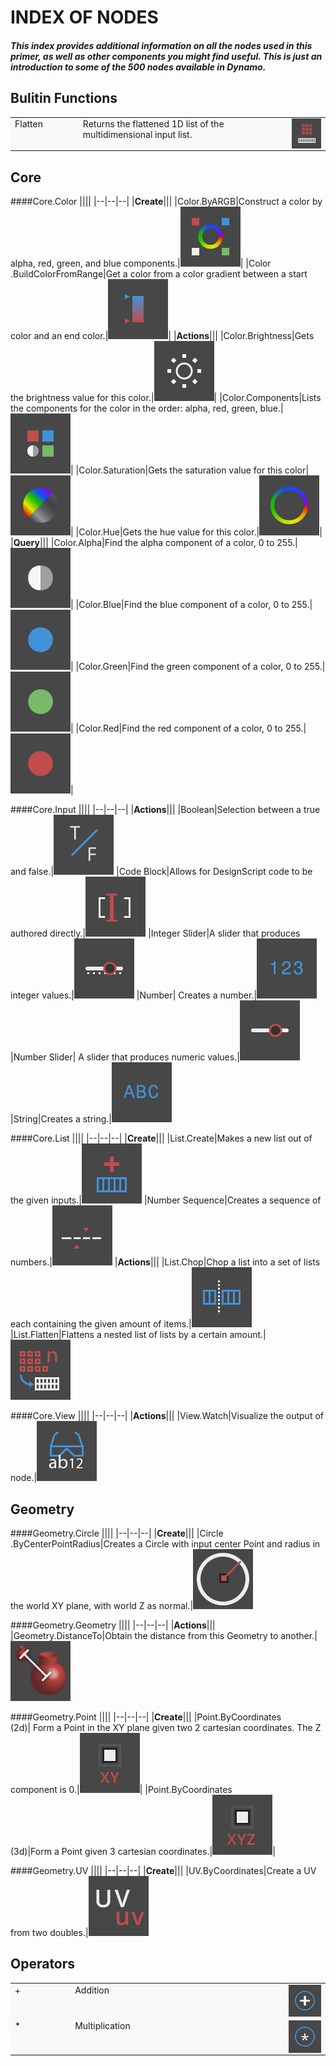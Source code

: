 <style>
td {background-color:#F9F9F9; vertical-align:top}
td img{display:block;width:100%;max-width: 100px;}
td:nth-child(1){width:150px;}
td:nth-child(2){width:550px;}
td:nth-child(3){width:100px;}
thead {display: none}
</style>


# INDEX OF NODES

##### This index provides additional information on all the nodes used in this primer, as well as other components you might find useful. This is just an introduction to some of the 500 nodes available in Dynamo.



Bulitin Functions
--

||||
|--|--|--|
|Flatten|Returns the flattened 1D list of the multidimensional input list.|![IMAGE](images/A-2/Flatten.Large.png)

Core
--

####Core.Color
||||
|--|--|--|
|**Create**|||
|Color.ByARGB|Construct a color by alpha, red, green, and blue components.|![IMAGE](images/A-2/DSCore.Color.ByARGB.Large.png)|
|Color<br>.BuildColorFromRange|Get a color from a color gradient between a start color and an end color.|![IMAGE](images/A-2/DSCoreNodesUI.ColorRange.Large.png)|
|**Actions**|||
|Color.Brightness|Gets the brightness value for this color.|![IMAGE](images/A-2/DSCore.Color.Brightness.Large.png)|
|Color.Components|Lists the components for the color in the order: alpha, red, green, blue.|![IMAGE](images/A-2/DSCore.Color.Components.Large.png)|
|Color.Saturation|Gets the saturation value for this color|![IMAGE](images/A-2/DSCore.Color.Saturation.Large.png)|
|Color.Hue|Gets the hue value for this color.|![IMAGE](images/A-2/DSCore.Color.Hue.Large.png)|
|**Query**|||
|Color.Alpha|Find the alpha component of a color, 0 to 255.|![IMAGE](images/A-2/DSCore.Color.Alpha.Large.png)|
|Color.Blue|Find the blue component of a color, 0 to 255.|![IMAGE](images/A-2/DSCore.Color.Blue.Large.png)|
|Color.Green|Find the green component of a color, 0 to 255.|![IMAGE](images/A-2/DSCore.Color.Green.Large.png)|
|Color.Red|Find the red component of a color, 0 to 255.|![IMAGE](images/A-2/DSCore.Color.Red.Large.png)|

####Core.Input
||||
|--|--|--|
|**Actions**|||
|Boolean|Selection between a true and false.|![IMAGE](images/A-2/DSCoreNodesUI.BoolSelector.Large.png)
|Code Block|Allows for DesignScript code to be authored directly.|![IMAGE](images/A-2/Dynamo.Nodes.CodeBlockNodeModel.Large.png)
|Integer Slider|A slider that produces integer values.|![IMAGE](images/A-2/DSCoreNodesUI.Input.IntegerSlider.Large.png)
|Number| Creates a number.|![IMAGE](images/A-2/Dynamo.Nodes.DoubleInput.Large.png)
|Number Slider| A slider that produces numeric values.|![IMAGE](images/A-2/DSCoreNodesUI.Input.DoubleSlider.Large.png)
|String|Creates a string.|![IMAGE](images/A-2/Dynamo.Nodes.StringInput.Large.png)

####Core.List
||||
|--|--|--|
|**Create**|||
|List.Create|Makes a new list out of the given inputs.|![IMAGE](images/A-2/DSCore.List.Create.Large.png)
|Number Sequence|Creates a sequence of numbers.|![IMAGE](images/A-2/DSCoreNodesUI.NumberSeq.Large.png)
|**Actions**|||
|List.Chop|Chop a list into a set of lists each containing the given amount of items.|![IMAGE](images/A-2/DSCore.List.Chop.Large.png)
|List.Flatten|Flattens a nested list of lists by a certain amount.|![IMAGE](images/A-2/DSCore.List.Flatten.Large.png)

####Core.View
||||
|--|--|--|
|**Actions**|||
|View.Watch|Visualize the output of node.|![IMAGE](images/A-2/Dynamo.Nodes.Watch.Large.png)

Geometry
--

####Geometry.Circle
||||
|--|--|--|
|**Create**|||
|Circle<br>.ByCenterPointRadius|Creates a Circle with input center Point and radius in the world XY plane, with world Z as normal.|![IMAGE](images/A-2/Autodesk.DesignScript.Geometry.Circle.ByCenterPointRadius.Large.png)

####Geometry.Geometry
||||
|--|--|--|
|**Actions**|||
|Geometry.DistanceTo|Obtain the distance from this Geometry to another.|![IMAGE](images/A-2/Autodesk.DesignScript.Geometry.Geometry.DistanceTo.Large.png)

####Geometry.Point
||||
|--|--|--|
|**Create**|||
|Point.ByCoordinates<br>(2d)| Form a Point in the XY plane given two 2 cartesian coordinates.  The Z component is 0.|![IMAGE](images/A-2/Autodesk.DesignScript.Geometry.Point.ByCoordinates.double-double.Large.png)|
|Point.ByCoordinates<br>(3d)|Form a Point given 3 cartesian coordinates.|![IMAGE](images/A-2/Autodesk.DesignScript.Geometry.Point.ByCoordinates.double-double-double.Large.png)|

####Geometry.UV
||||
|--|--|--|
|**Create**|||
|UV.ByCoordinates|Create a UV from two doubles.|![IMAGE](images/A-2/Autodesk.DesignScript.Geometry.UV.ByCoordinates.Large.png)

Operators
--

||||
|--|--|--|
|+|Addition|![IMAGE](images/A-2/add.Large.png)
|*|Multiplication|![IMAGE](images/A-2/mul.Large.png)
